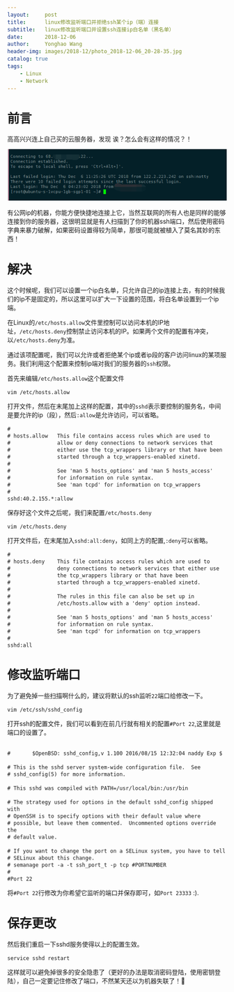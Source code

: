 ```yaml
---
layout:     post
title:      linux修改监听端口并拒绝ssh某个ip（端）连接
subtitle:   linux修改监听端口并设置ssh连接ip白名单（黑名单）
date:       2018-12-06
author:     Yonghao Wang
header-img: images/2018-12/photo_2018-12-06_20-28-35.jpg
catalog: true
tags:
    - Linux
    - Network
---
```


# 前言

高高兴兴连上自己买的云服务器，发现 诶？怎么会有这样的情况？！

![](/images/2018-12/06201145.png)

有公网ip的机器，你能方便快捷地连接上它，当然互联网的所有人也是同样的能够连接到你的服务器，这很明显就是有人扫描到了你的机器ssh端口，然后使用密码字典来暴力破解，如果密码设置得较为简单，那很可能就被植入了莫名其妙的东西！

# 解决

这个时候呢，我们可以设置一个ip白名单，只允许自己的ip连接上去，有的时候我们的ip不是固定的，所以这里可以扩大一下设置的范围，将白名单设置到一个ip端。

在Linux的`/etc/hosts.allow`文件里控制可以访问本机的IP地址，`/etc/hosts.deny`控制禁止访问本机的IP。如果两个文件的配置有冲突，以`/etc/hosts.deny`为准。

通过该项配置呢，我们可以允许或者拒绝某个ip或者ip段的客户访问linux的某项服务。我们利用这个配置来控制ip端对我们的服务器的`ssh`权限。

首先来编辑`/etc/hosts.allow`这个配置文件
```
vim /etc/hosts.allow
```
打开文件，然后在末尾加上这样的配置，其中的`sshd`表示要控制的服务名，中间是要允许的ip（段），然后`:allow`是允许访问，可以省略。
```
#
# hosts.allow   This file contains access rules which are used to
#               allow or deny connections to network services that
#               either use the tcp_wrappers library or that have been
#               started through a tcp_wrappers-enabled xinetd.
#
#               See 'man 5 hosts_options' and 'man 5 hosts_access'
#               for information on rule syntax.
#               See 'man tcpd' for information on tcp_wrappers
#
sshd:40.2.155.*:allow
```
保存好这个文件之后呢，我们来配置`/etc/hosts.deny`
```
vim /etc/hosts.deny
```
打开文件后，在末尾加入`sshd:all:deny`，如同上方的配置,`:deny`可以省略。
```
#
# hosts.deny    This file contains access rules which are used to
#               deny connections to network services that either use
#               the tcp_wrappers library or that have been
#               started through a tcp_wrappers-enabled xinetd.
#
#               The rules in this file can also be set up in
#               /etc/hosts.allow with a 'deny' option instead.
#
#               See 'man 5 hosts_options' and 'man 5 hosts_access'
#               for information on rule syntax.
#               See 'man tcpd' for information on tcp_wrappers
#
sshd:all
```

# 修改监听端口
为了避免掉一些扫描啊什么的，建议将默认的ssh监听`22`端口给修改一下。
```
vim /etc/ssh/sshd_config
```
打开ssh的配置文件，我们可以看到在前几行就有相关的配置`#Port 22`,这里就是端口的设置了。
```

#       $OpenBSD: sshd_config,v 1.100 2016/08/15 12:32:04 naddy Exp $

# This is the sshd server system-wide configuration file.  See
# sshd_config(5) for more information.

# This sshd was compiled with PATH=/usr/local/bin:/usr/bin

# The strategy used for options in the default sshd_config shipped with
# OpenSSH is to specify options with their default value where
# possible, but leave them commented.  Uncommented options override the
# default value.

# If you want to change the port on a SELinux system, you have to tell
# SELinux about this change.
# semanage port -a -t ssh_port_t -p tcp #PORTNUMBER
#
#Port 22
```
将`#Port 22`行修改为你希望它监听的端口并保存即可，如`Port 23333` :).

# 保存更改

然后我们重启一下sshd服务使得以上的配置生效。
```
service sshd restart
```
这样就可以避免掉很多的安全隐患了（更好的办法是取消密码登陆，使用密钥登陆），自己一定要记住修改了端口，不然某天还以为机器失联了！🤣
